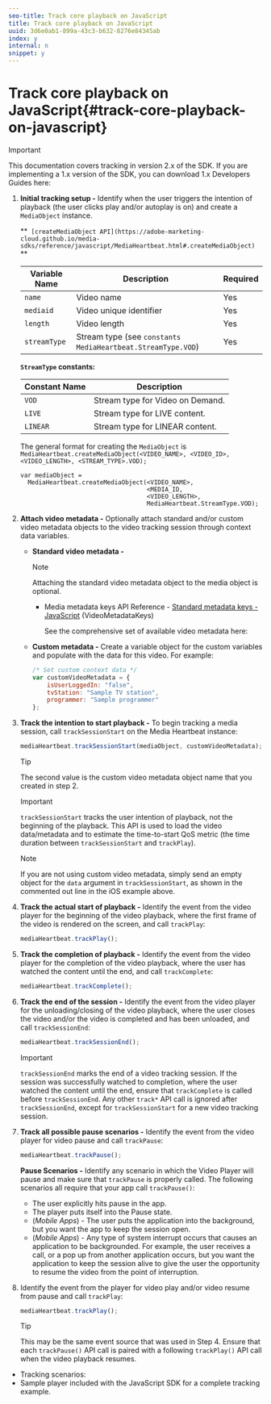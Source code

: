 ```yaml
---
seo-title: Track core playback on JavaScript
title: Track core playback on JavaScript
uuid: 3d6e0ab1-899a-43c3-b632-8276e84345ab
index: y
internal: n
snippet: y
---
```


# Track core playback on JavaScript{#track-core-playback-on-javascript}

>[!IMPORTANT]
>
>This documentation covers tracking in version 2.x of the SDK. If you are implementing a 1.x version of the SDK, you can download 1.x Developers Guides here: [](../../../sdk-implement/download-sdks.md)

1. **Initial tracking setup -** Identify when the user triggers the intention of playback (the user clicks play and/or autoplay is on) and create a `MediaObject` instance.

   **` [createMediaObject API](https://adobe-marketing-cloud.github.io/media-sdks/reference/javascript/MediaHeartbeat.html#.createMediaObject)` **

   |  Variable Name  | Description  | Required  |
   |---|---|---|
   |  `name`  | Video name  | Yes  |
   |  `mediaid`  | Video unique identifier  | Yes  |
   |  `length`  | Video length  | Yes  |
   |  `streamType`  | Stream type (see `constants MediaHeartbeat.StreamType.VOD`)  | Yes  |

   **`StreamType` constants:** 

   |  Constant Name  | Description  |
   |---|---|
   |  `VOD`  | Stream type for Video on Demand.  |
   |  `LIVE`  | Stream type for LIVE content.  |
   |  `LINEAR`  | Stream type for LINEAR content.  |

   The general format for creating the `MediaObject` is `MediaHeartbeat.createMediaObject(<VIDEO_NAME>, <VIDEO_ID>, <VIDEO_LENGTH>, <STREAM_TYPE>.VOD);`

   ```
   var mediaObject =  
     MediaHeartbeat.createMediaObject(<VIDEO_NAME>,  
                                      <MEDIA_ID,  
                                      <VIDEO_LENGTH>, 
                                      MediaHeartbeat.StreamType.VOD);
   ```

1. **Attach video metadata -** Optionally attach standard and/or custom video metadata objects to the video tracking session through context data variables.

    * **Standard video metadata -** [](../../../sdk-implement/track-av-playback/impl-std-metadata/impl-std-metadata-js.md)     
    
      >[!NOTE]
      >
      >Attaching the standard video metadata object to the media object is optional.

        * Media metadata keys API Reference - [Standard metadata keys - JavaScript](https://adobe-marketing-cloud.github.io/media-sdks/reference/javascript) (VideoMetadataKeys)

          See the comprehensive set of available video metadata here: [](../../../metrics-and-metadata/audio-video-parameters.md)

    * **Custom metadata -** Create a variable object for the custom variables and populate with the data for this video. For example:     
    
      ```js    
      /* Set custom context data */ 
      var customVideoMetadata = { 
          isUserLoggedIn: "false", 
          tvStation: "Sample TV station", 
          programmer: "Sample programmer" 
      };
      ```

1. **Track the intention to start playback -** To begin tracking a media session, call `trackSessionStart` on the Media Heartbeat instance: 

   ```js
   mediaHeartbeat.trackSessionStart(mediaObject, customVideoMetadata);
   ```

   >[!TIP]
   >
   >The second value is the custom video metadata object name that you created in step 2.

   >[!IMPORTANT]
   >
   >`trackSessionStart` tracks the user intention of playback, not the beginning of the playback. This API is used to load the video data/metadata and to estimate the time-to-start QoS metric (the time duration between `trackSessionStart` and `trackPlay`).

   >[!NOTE]
   >
   >If you are not using custom video metadata, simply send an empty object for the `data` argument in `trackSessionStart`, as shown in the commented out line in the iOS example above.

1. **Track the actual start of playback -** Identify the event from the video player for the beginning of the video playback, where the first frame of the video is rendered on the screen, and call `trackPlay`: 

   ```js
   mediaHeartbeat.trackPlay();
   ```

1. **Track the completion of playback -** Identify the event from the video player for the completion of the video playback, where the user has watched the content until the end, and call `trackComplete`: 

   ```js
   mediaHeartbeat.trackComplete();
   ```

1. **Track the end of the session -** Identify the event from the video player for the unloading/closing of the video playback, where the user closes the video and/or the video is completed and has been unloaded, and call `trackSessionEnd`: 

   ```js
   mediaHeartbeat.trackSessionEnd();
   ```

   >[!IMPORTANT]
   >
   >`trackSessionEnd` marks the end of a video tracking session. If the session was successfully watched to completion, where the user watched the content until the end, ensure that `trackComplete` is called before `trackSessionEnd`. Any other `track*` API call is ignored after `trackSessionEnd`, except for `trackSessionStart` for a new video tracking session.

1. **Track all possible pause scenarios -** Identify the event from the video player for video pause and call `trackPause`: 

   ```js
   mediaHeartbeat.trackPause();
   ```

   **Pause Scenarios -** Identify any scenario in which the Video Player will pause and make sure that `trackPause` is properly called. The following scenarios all require that your app call `trackPause()`:

    * The user explicitly hits pause in the app.
    * The player puts itself into the Pause state.
    * (*Mobile Apps*) - The user puts the application into the background, but you want the app to keep the session open.
    * (*Mobile Apps*) - Any type of system interrupt occurs that causes an application to be backgrounded. For example, the user receives a call, or a pop up from another application occurs, but you want the application to keep the session alive to give the user the opportunity to resume the video from the point of interruption.

1. Identify the event from the player for video play and/or video resume from pause and call `trackPlay`: 

   ```js
   mediaHeartbeat.trackPlay();
   ```

   >[!TIP]
   >
   >This may be the same event source that was used in Step 4. Ensure that each `trackPause()` API call is paired with a following `trackPlay()` API call when the video playback resumes.

* Tracking scenarios: [](../../../sdk-implement/tracking-scenarios/vod-no-intrs-details.md)
* Sample player included with the JavaScript SDK for a complete tracking example.

